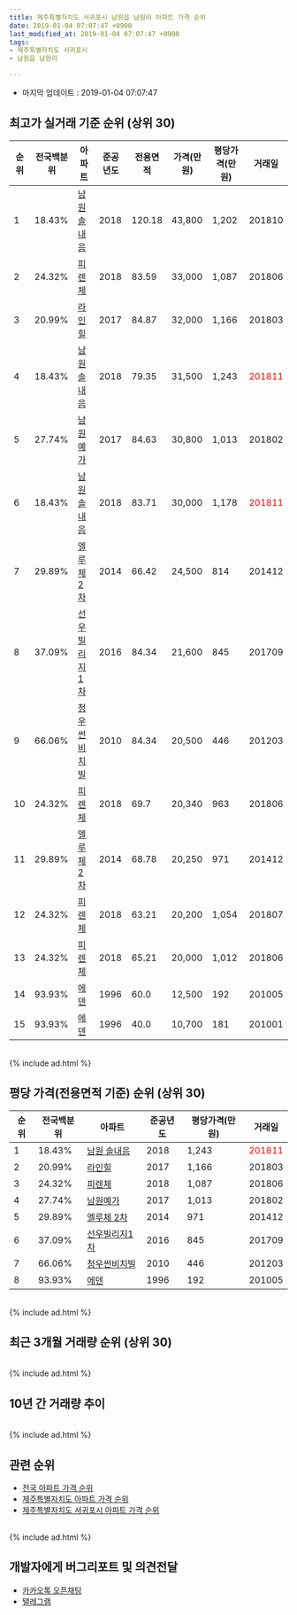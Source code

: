 ```yaml
---
title: 제주특별자치도 서귀포시 남원읍 남원리 아파트 가격 순위
date: 2019-01-04 07:07:47 +0900
last_modified_at: 2019-01-04 07:07:47 +0900
tags:
- 제주특별자치도 서귀포시
- 남원읍 남원리

---
```


* 마지막 업데이트 : 2019-01-04 07:07:47

## 최고가 실거래 기준 순위 (상위 30)


|순위|전국백분위|아파트|준공년도|전용면적|가격(만원)|평당가격(만원)|거래일|
|---|---|---|---|---|---|---|---|
|1|18.43%|[남원 솔내음](https://search.naver.com/search.naver?query=%EC%A0%9C%EC%A3%BC%ED%8A%B9%EB%B3%84%EC%9E%90%EC%B9%98%EB%8F%84+%EC%84%9C%EA%B7%80%ED%8F%AC%EC%8B%9C+%EB%82%A8%EC%9B%90%EC%9D%8D+%EB%82%A8%EC%9B%90%EB%A6%AC+%EB%82%A8%EC%9B%90+%EC%86%94%EB%82%B4%EC%9D%8C)|2018|120.18|43,800|1,202|201810|
|2|24.32%|[피렌체](https://search.naver.com/search.naver?query=%EC%A0%9C%EC%A3%BC%ED%8A%B9%EB%B3%84%EC%9E%90%EC%B9%98%EB%8F%84+%EC%84%9C%EA%B7%80%ED%8F%AC%EC%8B%9C+%EB%82%A8%EC%9B%90%EC%9D%8D+%EB%82%A8%EC%9B%90%EB%A6%AC+%ED%94%BC%EB%A0%8C%EC%B2%B4)|2018|83.59|33,000|1,087|201806|
|3|20.99%|[라인힐](https://search.naver.com/search.naver?query=%EC%A0%9C%EC%A3%BC%ED%8A%B9%EB%B3%84%EC%9E%90%EC%B9%98%EB%8F%84+%EC%84%9C%EA%B7%80%ED%8F%AC%EC%8B%9C+%EB%82%A8%EC%9B%90%EC%9D%8D+%EB%82%A8%EC%9B%90%EB%A6%AC+%EB%9D%BC%EC%9D%B8%ED%9E%90)|2017|84.87|32,000|1,166|201803|
|4|18.43%|[남원 솔내음](https://search.naver.com/search.naver?query=%EC%A0%9C%EC%A3%BC%ED%8A%B9%EB%B3%84%EC%9E%90%EC%B9%98%EB%8F%84+%EC%84%9C%EA%B7%80%ED%8F%AC%EC%8B%9C+%EB%82%A8%EC%9B%90%EC%9D%8D+%EB%82%A8%EC%9B%90%EB%A6%AC+%EB%82%A8%EC%9B%90+%EC%86%94%EB%82%B4%EC%9D%8C)|2018|79.35|31,500|1,243|<span style="color:red">201811</span>|
|5|27.74%|[남원예가](https://search.naver.com/search.naver?query=%EC%A0%9C%EC%A3%BC%ED%8A%B9%EB%B3%84%EC%9E%90%EC%B9%98%EB%8F%84+%EC%84%9C%EA%B7%80%ED%8F%AC%EC%8B%9C+%EB%82%A8%EC%9B%90%EC%9D%8D+%EB%82%A8%EC%9B%90%EB%A6%AC+%EB%82%A8%EC%9B%90%EC%98%88%EA%B0%80)|2017|84.63|30,800|1,013|201802|
|6|18.43%|[남원 솔내음](https://search.naver.com/search.naver?query=%EC%A0%9C%EC%A3%BC%ED%8A%B9%EB%B3%84%EC%9E%90%EC%B9%98%EB%8F%84+%EC%84%9C%EA%B7%80%ED%8F%AC%EC%8B%9C+%EB%82%A8%EC%9B%90%EC%9D%8D+%EB%82%A8%EC%9B%90%EB%A6%AC+%EB%82%A8%EC%9B%90+%EC%86%94%EB%82%B4%EC%9D%8C)|2018|83.71|30,000|1,178|<span style="color:red">201811</span>|
|7|29.89%|[엘루체 2차](https://search.naver.com/search.naver?query=%EC%A0%9C%EC%A3%BC%ED%8A%B9%EB%B3%84%EC%9E%90%EC%B9%98%EB%8F%84+%EC%84%9C%EA%B7%80%ED%8F%AC%EC%8B%9C+%EB%82%A8%EC%9B%90%EC%9D%8D+%EB%82%A8%EC%9B%90%EB%A6%AC+%EC%97%98%EB%A3%A8%EC%B2%B4+2%EC%B0%A8)|2014|66.42|24,500|814|201412|
|8|37.09%|[선우빌리지1차](https://search.naver.com/search.naver?query=%EC%A0%9C%EC%A3%BC%ED%8A%B9%EB%B3%84%EC%9E%90%EC%B9%98%EB%8F%84+%EC%84%9C%EA%B7%80%ED%8F%AC%EC%8B%9C+%EB%82%A8%EC%9B%90%EC%9D%8D+%EB%82%A8%EC%9B%90%EB%A6%AC+%EC%84%A0%EC%9A%B0%EB%B9%8C%EB%A6%AC%EC%A7%801%EC%B0%A8)|2016|84.34|21,600|845|201709|
|9|66.06%|[청우썬비치빌](https://search.naver.com/search.naver?query=%EC%A0%9C%EC%A3%BC%ED%8A%B9%EB%B3%84%EC%9E%90%EC%B9%98%EB%8F%84+%EC%84%9C%EA%B7%80%ED%8F%AC%EC%8B%9C+%EB%82%A8%EC%9B%90%EC%9D%8D+%EB%82%A8%EC%9B%90%EB%A6%AC+%EC%B2%AD%EC%9A%B0%EC%8D%AC%EB%B9%84%EC%B9%98%EB%B9%8C)|2010|84.34|20,500|446|201203|
|10|24.32%|[피렌체](https://search.naver.com/search.naver?query=%EC%A0%9C%EC%A3%BC%ED%8A%B9%EB%B3%84%EC%9E%90%EC%B9%98%EB%8F%84+%EC%84%9C%EA%B7%80%ED%8F%AC%EC%8B%9C+%EB%82%A8%EC%9B%90%EC%9D%8D+%EB%82%A8%EC%9B%90%EB%A6%AC+%ED%94%BC%EB%A0%8C%EC%B2%B4)|2018|69.7|20,340|963|201806|
|11|29.89%|[엘루체 2차](https://search.naver.com/search.naver?query=%EC%A0%9C%EC%A3%BC%ED%8A%B9%EB%B3%84%EC%9E%90%EC%B9%98%EB%8F%84+%EC%84%9C%EA%B7%80%ED%8F%AC%EC%8B%9C+%EB%82%A8%EC%9B%90%EC%9D%8D+%EB%82%A8%EC%9B%90%EB%A6%AC+%EC%97%98%EB%A3%A8%EC%B2%B4+2%EC%B0%A8)|2014|68.78|20,250|971|201412|
|12|24.32%|[피렌체](https://search.naver.com/search.naver?query=%EC%A0%9C%EC%A3%BC%ED%8A%B9%EB%B3%84%EC%9E%90%EC%B9%98%EB%8F%84+%EC%84%9C%EA%B7%80%ED%8F%AC%EC%8B%9C+%EB%82%A8%EC%9B%90%EC%9D%8D+%EB%82%A8%EC%9B%90%EB%A6%AC+%ED%94%BC%EB%A0%8C%EC%B2%B4)|2018|63.21|20,200|1,054|201807|
|13|24.32%|[피렌체](https://search.naver.com/search.naver?query=%EC%A0%9C%EC%A3%BC%ED%8A%B9%EB%B3%84%EC%9E%90%EC%B9%98%EB%8F%84+%EC%84%9C%EA%B7%80%ED%8F%AC%EC%8B%9C+%EB%82%A8%EC%9B%90%EC%9D%8D+%EB%82%A8%EC%9B%90%EB%A6%AC+%ED%94%BC%EB%A0%8C%EC%B2%B4)|2018|65.21|20,000|1,012|201806|
|14|93.93%|[에덴](https://search.naver.com/search.naver?query=%EC%A0%9C%EC%A3%BC%ED%8A%B9%EB%B3%84%EC%9E%90%EC%B9%98%EB%8F%84+%EC%84%9C%EA%B7%80%ED%8F%AC%EC%8B%9C+%EB%82%A8%EC%9B%90%EC%9D%8D+%EB%82%A8%EC%9B%90%EB%A6%AC+%EC%97%90%EB%8D%B4)|1996|60.0|12,500|192|201005|
|15|93.93%|[에덴](https://search.naver.com/search.naver?query=%EC%A0%9C%EC%A3%BC%ED%8A%B9%EB%B3%84%EC%9E%90%EC%B9%98%EB%8F%84+%EC%84%9C%EA%B7%80%ED%8F%AC%EC%8B%9C+%EB%82%A8%EC%9B%90%EC%9D%8D+%EB%82%A8%EC%9B%90%EB%A6%AC+%EC%97%90%EB%8D%B4)|1996|40.0|10,700|181|201001|


<br>
{% include ad.html %}
<br>

## 평당 가격(전용면적 기준) 순위 (상위 30)


|순위|전국백분위|아파트|준공년도|평당가격(만원)|거래일|
|---|---|---|---|---|---|
|1|18.43%|[남원 솔내음](https://search.naver.com/search.naver?query=%EC%A0%9C%EC%A3%BC%ED%8A%B9%EB%B3%84%EC%9E%90%EC%B9%98%EB%8F%84+%EC%84%9C%EA%B7%80%ED%8F%AC%EC%8B%9C+%EB%82%A8%EC%9B%90%EC%9D%8D+%EB%82%A8%EC%9B%90%EB%A6%AC+%EB%82%A8%EC%9B%90+%EC%86%94%EB%82%B4%EC%9D%8C)|2018|1,243|<span style="color:red">201811</span>|
|2|20.99%|[라인힐](https://search.naver.com/search.naver?query=%EC%A0%9C%EC%A3%BC%ED%8A%B9%EB%B3%84%EC%9E%90%EC%B9%98%EB%8F%84+%EC%84%9C%EA%B7%80%ED%8F%AC%EC%8B%9C+%EB%82%A8%EC%9B%90%EC%9D%8D+%EB%82%A8%EC%9B%90%EB%A6%AC+%EB%9D%BC%EC%9D%B8%ED%9E%90)|2017|1,166|201803|
|3|24.32%|[피렌체](https://search.naver.com/search.naver?query=%EC%A0%9C%EC%A3%BC%ED%8A%B9%EB%B3%84%EC%9E%90%EC%B9%98%EB%8F%84+%EC%84%9C%EA%B7%80%ED%8F%AC%EC%8B%9C+%EB%82%A8%EC%9B%90%EC%9D%8D+%EB%82%A8%EC%9B%90%EB%A6%AC+%ED%94%BC%EB%A0%8C%EC%B2%B4)|2018|1,087|201806|
|4|27.74%|[남원예가](https://search.naver.com/search.naver?query=%EC%A0%9C%EC%A3%BC%ED%8A%B9%EB%B3%84%EC%9E%90%EC%B9%98%EB%8F%84+%EC%84%9C%EA%B7%80%ED%8F%AC%EC%8B%9C+%EB%82%A8%EC%9B%90%EC%9D%8D+%EB%82%A8%EC%9B%90%EB%A6%AC+%EB%82%A8%EC%9B%90%EC%98%88%EA%B0%80)|2017|1,013|201802|
|5|29.89%|[엘루체 2차](https://search.naver.com/search.naver?query=%EC%A0%9C%EC%A3%BC%ED%8A%B9%EB%B3%84%EC%9E%90%EC%B9%98%EB%8F%84+%EC%84%9C%EA%B7%80%ED%8F%AC%EC%8B%9C+%EB%82%A8%EC%9B%90%EC%9D%8D+%EB%82%A8%EC%9B%90%EB%A6%AC+%EC%97%98%EB%A3%A8%EC%B2%B4+2%EC%B0%A8)|2014|971|201412|
|6|37.09%|[선우빌리지1차](https://search.naver.com/search.naver?query=%EC%A0%9C%EC%A3%BC%ED%8A%B9%EB%B3%84%EC%9E%90%EC%B9%98%EB%8F%84+%EC%84%9C%EA%B7%80%ED%8F%AC%EC%8B%9C+%EB%82%A8%EC%9B%90%EC%9D%8D+%EB%82%A8%EC%9B%90%EB%A6%AC+%EC%84%A0%EC%9A%B0%EB%B9%8C%EB%A6%AC%EC%A7%801%EC%B0%A8)|2016|845|201709|
|7|66.06%|[청우썬비치빌](https://search.naver.com/search.naver?query=%EC%A0%9C%EC%A3%BC%ED%8A%B9%EB%B3%84%EC%9E%90%EC%B9%98%EB%8F%84+%EC%84%9C%EA%B7%80%ED%8F%AC%EC%8B%9C+%EB%82%A8%EC%9B%90%EC%9D%8D+%EB%82%A8%EC%9B%90%EB%A6%AC+%EC%B2%AD%EC%9A%B0%EC%8D%AC%EB%B9%84%EC%B9%98%EB%B9%8C)|2010|446|201203|
|8|93.93%|[에덴](https://search.naver.com/search.naver?query=%EC%A0%9C%EC%A3%BC%ED%8A%B9%EB%B3%84%EC%9E%90%EC%B9%98%EB%8F%84+%EC%84%9C%EA%B7%80%ED%8F%AC%EC%8B%9C+%EB%82%A8%EC%9B%90%EC%9D%8D+%EB%82%A8%EC%9B%90%EB%A6%AC+%EC%97%90%EB%8D%B4)|1996|192|201005|


<br>
{% include ad.html %}
<br>

## 최근 3개월 거래량 순위 (상위 30)


<div style="width:100%;">
    <canvas id="deal_count_ranking" height="250"></canvas>
</div>


<script>
new Chart(document.getElementById("deal_count_ranking"), {
    type: 'horizontalBar',
    data: {
        labels: ['남원 솔내음', '에덴', '남원예가'],
        datasets: [{
            label: '실거래 수',
            data: [3, 1, 1],
            borderColor: "rgba(255, 0, 128, 1)",
            backgroundColor: "rgba(255, 0, 128, 0.5)",
            fill: false,
        }]
    },
    options: {
        responsive: true,
        title: {
            display: true,
            text: '최근 3개월 거래량 순위'
        },
        tooltips: {
            mode: 'index',
            intersect: false,
            callbacks: {
                title: function(tooltipItems, data) {
                    return "실거래 수:";
                },
                label: function(tooltipItem, data) {
                    return data.labels[tooltipItem.index] + ": " + tooltipItem.xLabel;
                }
            }
        },
        hover: {
            mode: 'nearest',
            intersect: true
        },
        scales: {
            xAxes: [{
                display: true,
                scaleLabel: {
                    display: true,
                    labelString: '실거래 수'
                },
                ticks: {
                    suggestedMin: 0,
                }
            }],
            yAxes: [{
                display: true,
                ticks: {
                    autoSkip: false,
                    callback: function(value, index, values) {
                        if (value.length > 15)
                            return value.substr(0, 13) + "...";
                        else
                            return value;
                    }
                },
                scaleLabel: {
                    display: false,
                }
            }]
        }
    }
});

</script>


<br>
{% include ad.html %}
<br>

## 10년 간 거래량 추이


<div style="width:100%;">
    <canvas id="deal_progress" height="250"></canvas>
</div>

<script>
new Chart(document.getElementById("deal_progress"), {
    type: 'line',
    data: {
        labels: ['200901','200902','200903','200904','200905','200906','200907','200908','200909','200910','200911','200912','201001','201002','201003','201004','201005','201006','201007','201008','201009','201010','201011','201012','201101','201102','201103','201104','201105','201106','201107','201108','201109','201110','201111','201112','201201','201202','201203','201204','201205','201206','201207','201208','201209','201210','201211','201212','201301','201302','201303','201304','201305','201306','201307','201308','201309','201310','201311','201312','201401','201402','201403','201404','201405','201406','201407','201408','201409','201410','201411','201412','201501','201502','201503','201504','201505','201506','201507','201508','201509','201510','201511','201512','201601','201602','201603','201604','201605','201606','201607','201608','201609','201610','201611','201612','201701','201702','201703','201704','201705','201706','201707','201708','201709','201710','201711','201712','201801','201802','201803','201804','201805','201806','201807','201808','201809','201810','201811','201812','201901'],
        datasets: [{
            label: '실거래 수',
            pointRadius: 1,
            data: [10, 0, 0, 0, 0, 0, 3, 1, 2, 0, 1, 0, 2, 2, 2, 0, 2, 0, 0, 1, 0, 2, 0, 2, 4, 4, 1, 2, 2, 0, 1, 2, 1, 2, 2, 7, 4, 2, 3, 4, 0, 0, 0, 0, 0, 0, 0, 3, 2, 1, 1, 0, 0, 1, 0, 0, 0, 1, 0, 1, 3, 2, 1, 1, 1, 1, 0, 1, 1, 0, 5, 5, 1, 0, 3, 2, 2, 1, 0, 1, 1, 3, 1, 1, 3, 3, 1, 0, 0, 0, 0, 1, 0, 0, 2, 1, 2, 1, 0, 1, 1, 2, 0, 0, 1, 3, 3, 0, 2, 4, 5, 0, 0, 5, 2, 0, 0, 4, 4, 1, 0],
            borderColor: "rgba(255, 201, 14, 1)",
            backgroundColor: "rgba(255, 201, 14, 0.5)",
            fill: true,
        }]
    },
    options: {
        responsive: true,
        title: {
            display: true,
            text: '10년간 거래량 추이'
        },
        tooltips: {
            mode: 'index',
            intersect: false,
        },
        hover: {
            mode: 'nearest',
            intersect: true
        },
        scales: {
            xAxes: [{
                display: true,
                scaleLabel: {
                    display: true,
                    labelString: '년/월'
                }
            }],
            yAxes: [{
                display: true,
                ticks: {
                    suggestedMin: 0,
                },
                scaleLabel: {
                    display: true,
                    labelString: '실거래 수'
                }
            }]
        }
    }
});

</script>


<br>
{% include ad.html %}
<br>

## 관련 순위

- [전국 아파트 가격 순위](https://inasie.github.io/apt-ranking/전국)
- [제주특별자치도 아파트 가격 순위](https://inasie.github.io/apt-ranking/제주특별자치도)
- [제주특별자치도 서귀포시 아파트 가격 순위](https://inasie.github.io/apt-ranking/제주특별자치도-서귀포시)


<br>
{% include ad.html %}
<br>

## 개발자에게 버그리포트 및 의견전달

- [카카오톡 오픈채팅](https://open.kakao.com/o/gLJUAP4)
- [텔레그램](https://t.me/inasie)

